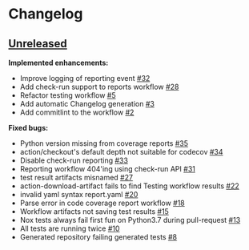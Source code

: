 # Changelog

## [Unreleased](https://github.com/major0/salt-credstash-extension/tree/HEAD)

**Implemented enhancements:**

- Improve logging of reporting event [\#32](https://github.com/major0/salt-credstash-extension/issues/32)
- Add check-run support to reports workflow [\#28](https://github.com/major0/salt-credstash-extension/issues/28)
- Refactor testing workflow [\#5](https://github.com/major0/salt-credstash-extension/issues/5)
- Add automatic Changelog generation [\#3](https://github.com/major0/salt-credstash-extension/issues/3)
- Add commitlint to the workflow [\#2](https://github.com/major0/salt-credstash-extension/issues/2)

**Fixed bugs:**

- Python version missing from coverage reports [\#35](https://github.com/major0/salt-credstash-extension/issues/35)
- action/checkout's default depth not suitable for codecov [\#34](https://github.com/major0/salt-credstash-extension/issues/34)
- Disable check-run reporting [\#33](https://github.com/major0/salt-credstash-extension/issues/33)
- Reporting workflow 404'ing using check-run API [\#31](https://github.com/major0/salt-credstash-extension/issues/31)
- test result artifacts misnamed [\#27](https://github.com/major0/salt-credstash-extension/issues/27)
- action-download-artifact fails to find Testing workflow results [\#22](https://github.com/major0/salt-credstash-extension/issues/22)
- invalid yaml syntax report.yaml [\#20](https://github.com/major0/salt-credstash-extension/issues/20)
- Parse error in code coverage report workflow [\#18](https://github.com/major0/salt-credstash-extension/issues/18)
- Workflow artifacts not saving test results [\#15](https://github.com/major0/salt-credstash-extension/issues/15)
- Nox tests always fail first fun on Python3.7 during pull-request [\#13](https://github.com/major0/salt-credstash-extension/issues/13)
- All tests are running twice [\#10](https://github.com/major0/salt-credstash-extension/issues/10)
- Generated repository failing generated tests [\#8](https://github.com/major0/salt-credstash-extension/issues/8)
